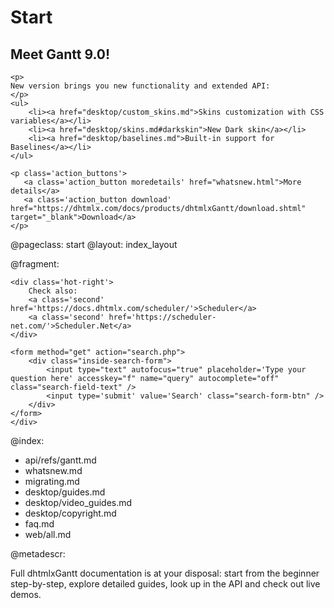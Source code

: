 Start
=====
<div class="newsblock">
    <h2>Meet Gantt 9.0!</h2>
    
    <p>
    New version brings you new functionality and extended API:
    </p>
    <ul>
		<li><a href="desktop/custom_skins.md">Skins customization with CSS variables</a></li>  
        <li><a href="desktop/skins.md#darkskin">New Dark skin</a></li>      
        <li><a href="desktop/baselines.md">Built-in support for Baselines</a></li>    
	</ul>

    <p class='action_buttons'>
       <a class='action_button moredetails' href="whatsnew.html">More details</a>
       <a class='action_button download' href="https://dhtmlx.com/docs/products/dhtmlxGantt/download.shtml" target="_blank">Download</a>
    </p>
</div>

<div class='hands'></div>
<div class='tablet'></div>


@pageclass: start
@layout: index_layout

@fragment: <div class='hot-news'>
	<div class='inside-hot'>
    
    <div class='hot-right'>
    	Check also:    	
    	<a class='second' href='https://docs.dhtmlx.com/scheduler/'>Scheduler</a>
        <a class='second' href='https://scheduler-net.com/'>Scheduler.Net</a>
	</div>
    
    <form method="get" action="search.php">
        <div class="inside-search-form">
            <input type="text" autofocus="true" placeholder='Type your question here' accesskey="f" name="query" autocomplete="off" class="search-field-text" />
            <input type='submit' value='Search' class="search-form-btn" />
        </div>
    </form>
    </div>
</div>

@index:

- api/refs/gantt.md
- whatsnew.md
- migrating.md
- desktop/guides.md
- desktop/video_guides.md
- desktop/copyright.md
- faq.md
- web/all.md

@metadescr:

Full dhtmlxGantt documentation is at your disposal: start from the beginner step-by-step, explore detailed guides, look up in the API and check out live demos.
